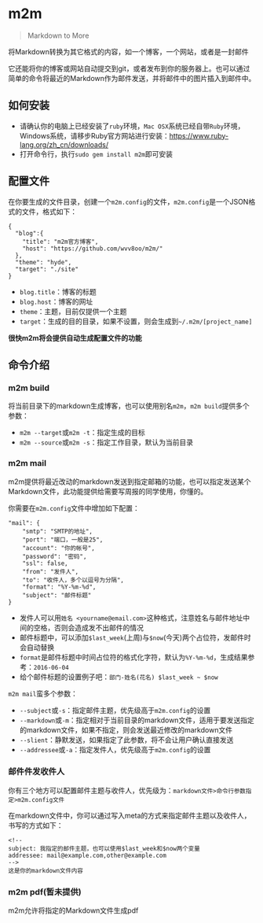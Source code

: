 # m2m

> Markdown to More

将Markdown转换为其它格式的内容，如一个博客，一个网站，或者是一封邮件

它还能将你的博客或网站自动提交到git，或者发布到你的服务器上。也可以通过简单的命令将最近的Markdown作为邮件发送，并将邮件中的图片插入到邮件中。

## 如何安装

* 请确认你的电脑上已经安装了`ruby`环境，`Mac OSX`系统已经自带`Ruby`环境，Windows系统，请移步Ruby官方网站进行安装：https://www.ruby-lang.org/zh_cn/downloads/
* 打开命令行，执行`sudo gem install m2m`即可安装

## 配置文件

在你要生成的文件目录，创建一个`m2m.config`的文件，`m2m.config`是一个JSON格式的文件，格式如下：


	{
	  "blog":{
	    "title": "m2m官方博客",
	    "host": "https://github.com/wvv8oo/m2m/"
	  },
	  "theme": "hyde",
	  "target": "./site"
	}

* `blog.title`：博客的标题
* `blog.host`：博客的网址
* `theme`：主题，目前仅提供一个主题
* `target`：生成的目的目录，如果不设置，则会生成到`~/.m2m/[project_name]`

**很快m2m将会提供自动生成配置文件的功能**

## 命令介绍

### m2m build

将当前目录下的markdown生成博客，也可以使用别名`m2m`，`m2m build`提供多个参数：

* `m2m --target`或`m2m -t`：指定生成的目标
* `m2m --source`或`m2m -s`：指定工作目录，默认为当前目录

### m2m mail

m2m提供将最近改动的markdown发送到指定邮箱的功能，也可以指定发送某个Markdown文件，此功能提供给需要写周报的同学使用，你懂的。

你需要在`m2m.config`文件中增加如下配置：


	"mail": {
	  	"smtp": "SMTP的地址",
	    "port": "端口，一般是25",
	    "account": "你的帐号",
	    "password": "密码",
	    "ssl": false,
	    "from": "发件人",
	    "to": "收件人，多个以逗号为分隔",
	    "format": "%Y-%m-%d",
	    "subject": "邮件标题"
	}

* 发件人可以用`姓名 <yourname@email.com>`这种格式，注意姓名与邮件地址中间的空格，否则会造成发不出邮件的情况
* 邮件标题中，可以添加`$last_week`(上周)与`$now`(今天)两个占位符，发邮件时会自动替换
* `format`是邮件标题中时间占位符的格式化字符，默认为`%Y-%m-%d`，生成结果参考：`2016-06-04`
* 给个邮件标题的设置例子吧：`部门-姓名(花名) $last_week ~ $now`

`m2m mail`蛮多个参数：

* `--subject`或`-s`：指定邮件主题，优先级高于`m2m.config`的设置
* `--markdown`或`-m`：指定相对于当前目录的markdown文件，适用于要发送指定的markdown文件，如果不指定，则会发送最近修改的markdown文件
* `--slient`：静默发送，如果指定了此参数，将不会让用户确认直接发送
* `--addressee`或`-a`：指定发件人，优先级高于`m2m.config`的设置

### 邮件件发收件人

你有三个地方可以配置邮件主题与收件人，优先级为：`markdown文件>命令行参数指定>m2m.config文件`

在markdown文件中，你可以通过写入meta的方式来指定邮件主题以及收件人，书写的方式如下：

	<!--
	subject: 我指定的邮件主题，也可以使用$last_week和$now两个变量
	addressee: mail@example.com,other@example.com
	-->
	这是你的markdown文件内容

### m2m pdf(暂未提供)

m2m允许将指定的Markdown文件生成pdf
